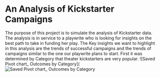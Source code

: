 # An Analysis of Kickstarter Campaigns
The purpose of this project is to simulate the analysis of Kickstarter data.  The analysis is in service to a playwrite who is looking for insights on the best path to take in funding her play.
The Key insights we want to highlight in this analysis are the trends of successful campaigns and the trends of campaigns similar to the one our playwrite plans to start.
First it was determined by Category that theater kickstarters are very popular.
![Saved Pivot chart_ Outcomes by Category](
![Saved Pivot chart_ Outcomes by Category](https://user-images.githubusercontent.com/99847046/155655252-cb1bbf59-b307-4d54-8c94-aa4e6fc2c34e.png)

